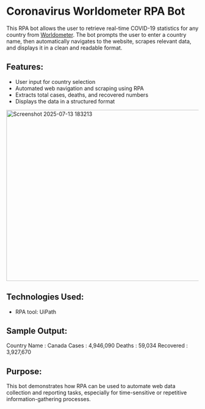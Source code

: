 # Coronavirus Worldometer RPA Bot
This RPA bot allows the user to retrieve real-time COVID-19 statistics for any country from [Worldometer](https://www.worldometers.info/coronavirus/). The bot prompts the user to enter a country name, then automatically navigates to the website, scrapes relevant data, and displays it in a clean and readable format.

## Features:
- User input for country selection
- Automated web navigation and scraping using RPA
- Extracts total cases, deaths, and recovered numbers
- Displays the data in a structured format
<img width="560" height="447" alt="Screenshot 2025-07-13 183213" src="https://github.com/user-attachments/assets/26f09fe1-9f2f-4f6a-b066-7bf6aec6c33f" />


## Technologies Used:
- RPA tool: UiPath

## Sample Output:
Country Name : Canada
Cases : 4,946,090
Deaths : 59,034
Recovered : 3,927,670

## Purpose:
This bot demonstrates how RPA can be used to automate web data collection and reporting tasks, especially for time-sensitive or repetitive information-gathering processes.
